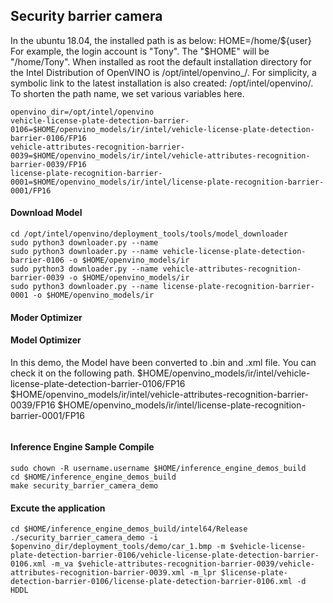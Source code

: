 ## Security barrier camera

In the ubuntu 18.04, the installed path is as below:
HOME=/home/${user}
For example, the login account is "Tony". The "$HOME" will be "/home/Tony".
When installed as root the default installation directory for the Intel Distribution of OpenVINO is /opt/intel/openvino_<version>/.
For simplicity, a symbolic link to the latest installation is also created: /opt/intel/openvino/.
To shorten the path name, we set various variables here.
```
openvino_dir=/opt/intel/openvino
vehicle-license-plate-detection-barrier-0106=$HOME/openvino_models/ir/intel/vehicle-license-plate-detection-barrier-0106/FP16
vehicle-attributes-recognition-barrier-0039=$HOME/openvino_models/ir/intel/vehicle-attributes-recognition-barrier-0039/FP16
license-plate-recognition-barrier-0001=$HOME/openvino_models/ir/intel/license-plate-recognition-barrier-0001/FP16
```
#### Download  Model
```
cd /opt/intel/openvino/deployment_tools/tools/model_downloader
sudo python3 downloader.py --name 
sudo python3 downloader.py --name vehicle-license-plate-detection-barrier-0106 -o $HOME/openvino_models/ir
sudo python3 downloader.py --name vehicle-attributes-recognition-barrier-0039 -o $HOME/openvino_models/ir
sudo python3 downloader.py --name license-plate-recognition-barrier-0001 -o $HOME/openvino_models/ir
```

#### Moder Optimizer
#### Model Optimizer
In this demo, the Model have been converted to .bin and .xml file.
You can check it on the following path.
$HOME/openvino_models/ir/intel/vehicle-license-plate-detection-barrier-0106/FP16
$HOME/openvino_models/ir/intel/vehicle-attributes-recognition-barrier-0039/FP16
$HOME/openvino_models/ir/intel/license-plate-recognition-barrier-0001/FP16
```
```

#### Inference Engine Sample Compile

```
sudo chown -R username.username $HOME/inference_engine_demos_build
cd $HOME/inference_engine_demos_build
make security_barrier_camera_demo
```

#### Excute the application

```
cd $HOME/inference_engine_demos_build/intel64/Release
./security_barrier_camera_demo -i $openvino_dir/deployment_tools/demo/car_1.bmp -m $vehicle-license-plate-detection-barrier-0106/vehicle-license-plate-detection-barrier-0106.xml -m_va $vehicle-attributes-recognition-barrier-0039/vehicle-attributes-recognition-barrier-0039.xml -m_lpr $license-plate-detection-barrier-0106/license-plate-detection-barrier-0106.xml -d HDDL
